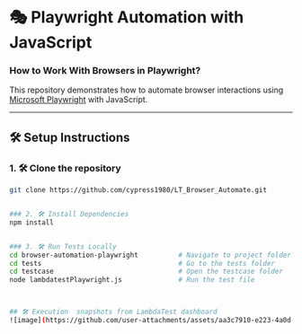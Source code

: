 # 🎭 Playwright Automation with JavaScript  
### How to Work With Browsers in Playwright?

This repository demonstrates how to automate browser interactions using [Microsoft Playwright](https://www.lambdatest.com/playwright) with JavaScript.

---

## 🛠️ Setup Instructions

### 1. 🛠️ Clone the repository

```bash
git clone https://github.com/cypress1980/LT_Browser_Automate.git


### 2. 🛠️ Install Dependencies
npm install


### 3. 🛠️ Run Tests Locally
cd browser-automation-playwright          # Navigate to project folder
cd tests                                  # Go to the tests folder
cd testcase                               # Open the testcase folder
node lambdatestPlaywright.js              # Run the test file



## 🛠️ Execution  snapshots from LambdaTest dashboard
![image](https://github.com/user-attachments/assets/aa3c7910-e223-4a0d-9881-ef7a2dbd3c45)


